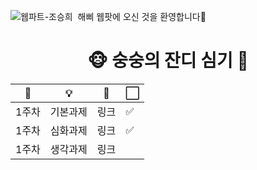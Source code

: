 ![웹파트-조승희](https://user-images.githubusercontent.com/79238676/227775064-2e5291dd-7580-41fc-b05f-2637acde86cc.png)
 해삐 웹팟에 오신 것을 환영합니다🌼
<br/>

<div align="center">
<h1>🐵 숭숭의 잔디 심기 🌱</h1>

|📅|💡|🔗|⬜️|
|---|---|---|---|
|1주차|기본과제|링크|✅|
|1주차|심화과제|링크|✅|
|1주차|생각과제|링크||
